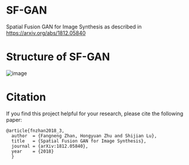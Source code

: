 # SF-GAN
Spatial Fusion GAN for Image Synthesis as described in https://arxiv.org/abs/1812.05840

# Structure of SF-GAN
![image](https://github.com/fnzhan/SF-GAN/blob/master/structure.png)

# Citation
If you find this project helpful for your research, please cite the following paper:
```
@article{fnzhan2018_3,
  author  = {Fangneng Zhan, Hongyuan Zhu and Shijian Lu},
  title   = {Spatial Fusion GAN for Image Synthesis},
  journal = {arXiv:1812.05840},
  year    = {2018}
  }
```
